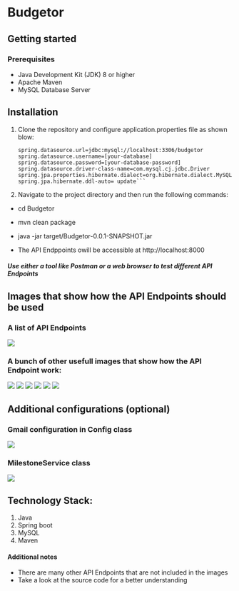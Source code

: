 # Budgetor

## Getting started

### Prerequisites

- Java Development Kit (JDK) 8 or higher
- Apache Maven
- MySQL Database Server

## Installation

1. Clone the repository and configure application.properties file as shown blow:

   ````server.port=8000
   spring.datasource.url=jdbc:mysql://localhost:3306/budgetor
   spring.datasource.username=[your-database]
   spring.datasource.password=[your-database-password]
   spring.datasource.driver-class-name=com.mysql.cj.jdbc.Driver
   spring.jpa.properties.hibernate.dialect=org.hibernate.dialect.MySQL8Dialect
   spring.jpa.hibernate.ddl-auto= update```

   ````

2. Navigate to the project directory and then run the following commands:

- cd Budgetor

- mvn clean package
- java -jar target/Budgetor-0.0.1-SNAPSHOT.jar

- The API Endppoints owill be accessible at http://localhost:8000

##### Use either a tool like Postman or a web browser to test different API Endpoints

## Images that show how the API Endpoints should be used

### A list of API Endpoints

![](./src/main/resources/static/image1.png)

### A bunch of other usefull images that show how the API Endpoint work:

![](./src/main/resources/static/image2.png)
![](./src/main/resources/static/image6.png)
![](./src/main/resources/static/last.png)
![](./src/main/resources/static/image5.png)
![](src/main/resources/static/image3.png)
![](./src/main/resources/static/image4.png)

## Additional configurations (optional)

### Gmail configuration in Config class

![](./src/main/resources/static/image7.png)

### MilestoneService class

![](./src/main/resources/static/image8.png)

## Technology Stack:

1. Java
2. Spring boot
3. MySQL
4. Maven

#### Additional notes

- There are many other API Endpoints that are not included in the images
- Take a look at the source code for a better understanding
